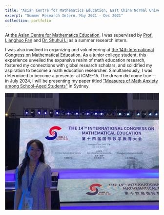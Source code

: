 ```yaml
---
title: "Asian Centre for Mathematics Education, East China Normal University"
excerpt: "Summer Research Intern, May 2021 - Dec 2021"
collection: portfolio
---
```


At [the Asian Centre for Mathematics Education](http://acme.ecnu.edu.cn/), I was supervised by [Prof. Lianghuo Fan](https://www.southampton.ac.uk/people/5x7swf/emeritus-professor-lianghuo-fan) and [Dr. Shuhui Li](https://math.ecnu.edu.cn/~shli/intro_c.html?language=2&id=234) as a summer research intern.


I was also involved in organizing and volunteering at [the 14th International Congress on Mathematical Education](https://www.icme14.org/static/en/index.html?v=87534149056). As a junior college student, this experience unveiled the expansive realm of math education research, fostered my connections with global research scholars, and solidified my aspiration to become a math education researcher. Simultaneously, I was determined to become a presenter at ICME-15. The dream did come true—in July 2024, I will be presenting my paper titled ["Measures of Math Anxiety among School-Aged Students"](https://itisirene.github.io/publications/2024-07-paper-title-number-3) in Sydney.

![image](/images/icme14.png)

